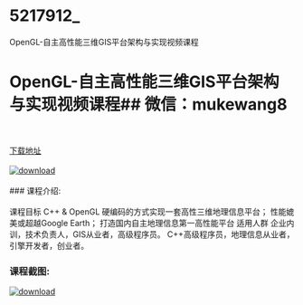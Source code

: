 # 5217912_
OpenGL-自主高性能三维GIS平台架构与实现视频课程
# OpenGL-自主高性能三维GIS平台架构与实现视频课程## 微信：mukewang8
<br/></br>[下载地址](http://www.36tz.cn/article/5217912 "下载地址")
<br/></br>[![download](http://36tz.cn/muke_img/2021_01_1-107-300x168.png "下载地址")](http://www.36tz.cn/article/5217912 "下载地址")
<br/></br>### 课程介绍:<br/></br>课程目标
C++ & OpenGL 硬编码的方式实现一套高性三维地理信息平台；
性能媲美或超越Google Earth；
打造国内自主地理信息第一高性能平台
适用人群
企业内训，技术负责人，GIS从业者，高级程序员。
C++高级程序员，地理信息从业者，引擎开发者，创业者。

### 课程截图:
[![download](http://36tz.cn/muke_img/2021_01_2-124.png "下载地址")](http://www.36tz.cn/article/5217912 "下载地址")
